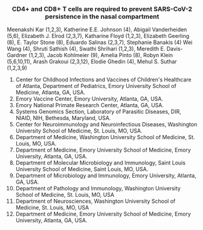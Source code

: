 <h3 style="text-align: center;">CD4+ and CD8+ T cells are required to prevent SARS-CoV-2 persistence in the nasal compartment</h3>

Meenakshi Kar (1,2,3), Katherine E.E. Johnson (4), Abigail Vanderheiden (5,6), Elizabeth J. Elrod (2,3,7), Katharine Floyd (1,2,3), Elizabeth Geerling (8), E. Taylor Stone (8), Eduardo Salinas (2,3,7), Stephanie Banakis (4) Wei Wang (4), Shruti Sathish (4), Swathi Shrihari (1,2,3), Meredith E. Davis-Gardner (1,2,3), Jacob Kohlmeier (9), Amelia Pinto (8), Robyn Klein (5,6,10,11), Arash Grakoui (2,3,12), Elodie Ghedin (4), Mehul S. Suthar (1,2,3,9)

1. Center for Childhood Infections and Vaccines of Children's Healthcare of Atlanta, Department of Pediatrics, Emory University School of Medicine, Atlanta, GA, USA. 
2. Emory Vaccine Center, Emory University, Atlanta, GA, USA.
3. Emory National Primate Research Center, Atlanta, GA, USA.
4. Systems Genomics Section, Laboratory of Parasitic Diseases, DIR, NIAID, NIH, Bethesda, Maryland, USA.
5. Center for Neuroimmunology and Neuroinfectious Diseases, Washington University School of Medicine, St. Louis, MO, USA.
6. Department of Medicine, Washington University School of Medicine, St. Louis, MO, USA.
7. Department of Medicine, Emory University School of Medicine, Emory University, Atlanta, GA, USA.
8. Department of Molecular Microbiology and Immunology, Saint Louis University School of Medicine, Saint Louis, MO, USA.
9. Department of Microbiology and Immunology, Emory University, Atlanta, GA, USA.
10. Department of Pathology and Immunology, Washington University School of Medicine, St. Louis, MO, USA
11. Department of Neurosciences, Washington University School of Medicine, St. Louis, MO, USA
12. Department of Medicine, Emory University School of Medicine, Emory University, Atlanta, GA, USA.
